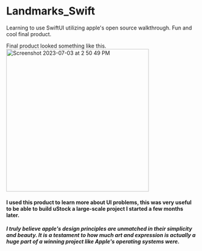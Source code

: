 # Landmarks_Swift
Learning to use SwiftUI utilizing apple's open source walkthrough. Fun and cool final product.

Final product looked something like this.
<img width="379" alt="Screenshot 2023-07-03 at 2 50 49 PM" src="https://github.com/galcohavy10/Landmarks_Swift/assets/96891588/8fa35c3a-2227-473b-9532-8f54f3ee2313">

#### I used this product to learn more about UI problems, this was very useful to be able to build uStock a large-scale project I started a few months later.

##### I truly believe apple's design principles are unmatched in their simplicity and beauty. It is a testament to how much art and expression is actually a huge part of a winning project like Apple's operating systems were.
